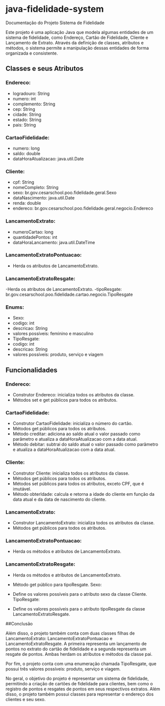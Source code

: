 # java-fidelidade-system
Documentação do Projeto Sistema de Fidelidade

Este projeto é uma aplicação Java que modela algumas entidades de um sistema de fidelidade, como Endereço, Cartão de Fidelidade, Cliente e Lançamento de Extrato. Através da definição de classes, atributos e métodos, o sistema permite a manipulação dessas entidades de forma organizada e consistente.

## Classes e seus Atributos

### Endereco:

- logradouro: String
- numero: int
- complemento: String
- cep: String
- cidade: String
- estado: String
- pais: String

### CartaoFidelidade:

- numero: long
- saldo: double
- dataHoraAtualizacao: java.util.Date

### Cliente:

- cpf: String
- nomeCompleto: String
- sexo: br.gov.cesarschool.poo.fidelidade.geral.Sexo
- dataNascimento: java.util.Date
- renda: double
- endereco: br.gov.cesarschool.poo.fidelidade.geral.negocio.Endereco

### LancamentoExtrato:

- numeroCartao: long
- quantidadePontos: int
- dataHoraLancamento: java.util.DateTime

### LancamentoExtratoPontuacao:

- Herda os atributos de LancamentoExtrato.

### LancamentoExtratoResgate:

-Herda os atributos de LancamentoExtrato.
-tipoResgate: br.gov.cesarschool.poo.fidelidade.cartao.negocio.TipoResgate

### Enums:

- Sexo:
- codigo: int
- descricao: String
- valores possíveis: feminino e masculino
- TipoResgate:
- codigo: int
- descricao: String
- valores possíveis: produto, serviço e viagem

## Funcionalidades

### Endereco:

- Construtor Endereco: inicializa todos os atributos da classe.
- Métodos set e get públicos para todos os atributos.

### CartaoFidelidade:

- Construtor CartaoFidelidade: inicializa o número do cartão.
- Métodos get públicos para todos os atributos.
- Método creditar: adiciona ao saldo atual o valor passado como parâmetro e atualiza a dataHoraAtualizacao com a data atual.
- Método debitar: subtrai do saldo atual o valor passado como parâmetro e atualiza a dataHoraAtualizacao com a data atual.

### Cliente:

- Construtor Cliente: inicializa todos os atributos da classe.
- Métodos get públicos para todos os atributos.
- Métodos set públicos para todos os atributos, exceto CPF, que é imutável.
- Método obterIdade: calcula e retorna a idade do cliente em função da data atual e da data de nascimento do cliente.

### LancamentoExtrato:

- Construtor LancamentoExtrato: inicializa todos os atributos da classe.
- Métodos get públicos para todos os atributos.

### LancamentoExtratoPontuacao:

- Herda os métodos e atributos de LancamentoExtrato.

### LancamentoExtratoResgate:

- Herda os métodos e atributos de LancamentoExtrato.
- Método get público para tipoResgate.
Sexo:

- Define os valores possíveis para o atributo sexo da classe Cliente.
TipoResgate:

- Define os valores possíveis para o atributo tipoResgate da classe LancamentoExtratoResgate.

##Conclusão

Além disso, o projeto também conta com duas classes filhas de LancamentoExtrato: LancamentoExtratoPontuacao e LancamentoExtratoResgate. A primeira representa um lançamento de pontos no extrato do cartão de fidelidade e a segunda representa um resgate de pontos. Ambas herdam os atributos e métodos da classe pai.

Por fim, o projeto conta com uma enumeração chamada TipoResgate, que possui três valores possíveis: produto, serviço e viagem.

No geral, o objetivo do projeto é representar um sistema de fidelidade, permitindo a criação de cartões de fidelidade para clientes, bem como o registro de pontos e resgates de pontos em seus respectivos extratos. Além disso, o projeto também possui classes para representar o endereço dos clientes e seu sexo.
